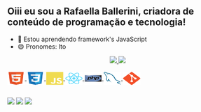 ## Oiii eu sou a Rafaella Ballerini, criadora de conteúdo de programação e tecnologia!

- 🌱 Estou aprendendo framework's JavaScript 
- 😄 Pronomes: Ito

<div align="center">
  <a href="https://github.com/itoricio">
  <img height="180em" src="https://github-readme-stats.vercel.app/api?username=itoricio&show_icons=true&theme=dracula&include_all_commits=true&count_private=true"/>
  <img height="180em" src="https://github-readme-stats.vercel.app/api/top-langs/?username=itoricio&layout=compact&langs_count=7&theme=dracula"/>
</div>
<div style="display: inline_block"><br>
 
  
  <img align="center" alt="Ito-HTML" height="30" width="40" src="https://raw.githubusercontent.com/devicons/devicon/master/icons/html5/html5-original.svg">
  <img align="center" alt="Ito-CSS" height="30" width="40" src="https://raw.githubusercontent.com/devicons/devicon/master/icons/css3/css3-original.svg">
  <img align="center" alt="Ito-Js" height="30" width="40" src="https://raw.githubusercontent.com/devicons/devicon/master/icons/javascript/javascript-plain.svg">
  <img align="center" alt="Ito-React" height="30" width="40" src="https://raw.githubusercontent.com/devicons/devicon/master/icons/react/react-original.svg">
  <img align="center" alt="Ito-php" height="30" width="40" src="https://raw.githubusercontent.com/devicons/devicon/master/icons/php/php-original.svg">
  <img align="center" alt="Ito-mysql" height="30" width="40" src="https://raw.githubusercontent.com/devicons/devicon/master/icons/mysql/mysql-original.svg">
  <img align="center" alt="Ito-git" height="30" width="40" src="https://raw.githubusercontent.com/devicons/devicon/master/icons/git/git-original.svg">
  
</div>
  
  ##
 
<div> 
  <a href="https://api.whatsapp.com/send?phone=5511948877832" target="_blank"><img src="https://img.shields.io/badge/WhatsApp-25D366?style=for-the-badge&logo=whatsapp&logoColor=white" target="_blank"></a>
  <a href = "mailto:mauricio33ito@gmail.com"><img src="https://img.shields.io/badge/-Gmail-%23333?style=for-the-badge&logo=gmail&logoColor=white" target="_blank"></a>
  <a href="https://www.linkedin.com/in/mauricio-silva-ito-3491161a2/" target="_blank"><img src="https://img.shields.io/badge/-LinkedIn-%230077B5?style=for-the-badge&logo=linkedin&logoColor=white" target="_blank"></a> 



